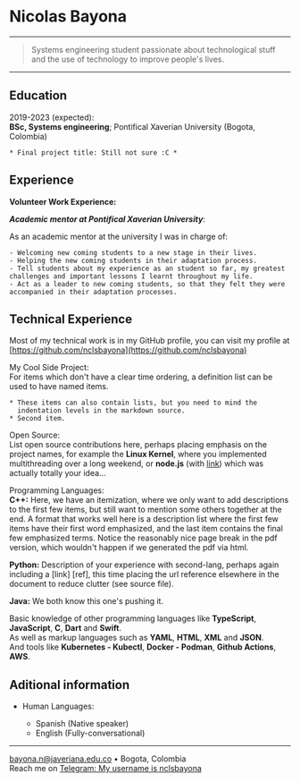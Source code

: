Nicolas Bayona
============

----

> Systems engineering student passionate about technological stuff and the use of technology to improve people's lives.

----

Education
---------

2019-2023 (expected):\
**BSc, Systems engineering**; Pontifical Xaverian University (Bogota, Colombia)

    * Final project title: Still not sure :C *

Experience
----------

**Volunteer Work Experience:**

_**Academic mentor at Pontifical Xaverian University**_:

  As an academic mentor at the university I was in charge of:
    
    - Welcoming new coming students to a new stage in their lives.
    - Helping the new coming students in their adaptation process.
    - Tell students about my experience as an student so far, my greatest challenges and important lessons I learnt throughout my life.
    - Act as a leader to new coming students, so that they felt they were accompanied in their adaptation processes.

Technical Experience
--------------------

Most of my technical work is in my GitHub profile, you can visit my profile at [https://github.com/nclsbayona](https://github.com/nclsbayona)

My Cool Side Project:\
  For items which don't have a clear time ordering, a definition
  list can be used to have named items.

    * These items can also contain lists, but you need to mind the
      indentation levels in the markdown source.
    * Second item.

Open Source:\
    List open source contributions here, perhaps placing emphasis on
    the project names, for example the **Linux Kernel**, where you
    implemented multithreading over a long weekend, or **node.js**
    (with [link](http://nodejs.org)) which was actually totally
    your idea...

Programming Languages:   
**C++:** Here, we have an itemization, where we only want
    to add descriptions to the first few items, but still want to
    mention some others together at the end. A format that works well
    here is a description list where the first few items have their
    first word emphasized, and the last item contains the final few
    emphasized terms. Notice the reasonably nice page break in the pdf
    version, which wouldn't happen if we generated the pdf via html.

**Python:** Description of your experience with second-lang,
    perhaps again including a [link] [ref], this time placing the url
    reference elsewhere in the document to reduce clutter (see source
    file). 

**Java:** We both know this one's pushing
    it.

Basic knowledge of other programming languages like **TypeScript**, **JavaScript**, **C**, **Dart** and **Swift**.\
As well as markup languages such as **YAML**, **HTML**, **XML** and **JSON**.\
And tools like **Kubernetes - Kubectl**, **Docker - Podman**, **Github Actions**, **AWS**.


Aditional information
----------------------------------------

* Human Languages:

     * Spanish (Native speaker)
     * English (Fully-conversational)

----

<bayona.n@javeriana.edu.co> • Bogota, Colombia \
Reach me on [Telegram: My username is nclsbayona](https://t.me/nclsbayona)
